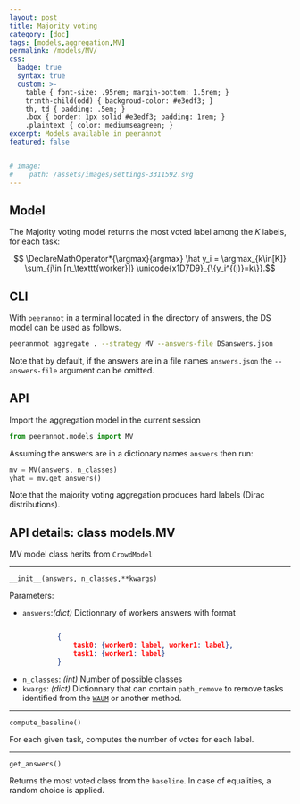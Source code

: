 ```yaml
---
layout: post
title: Majority voting
category: [doc]
tags: [models,aggregation,MV]
permalink: /models/MV/
css:
  badge: true
  syntax: true
  custom: >-
    table { font-size: .95rem; margin-bottom: 1.5rem; }
    tr:nth-child(odd) { backgroud-color: #e3edf3; }
    th, td { padding: .5em; }
    .box { border: 1px solid #e3edf3; padding: 1rem; }
    .plaintext { color: mediumseagreen; }
excerpt: Models available in peerannot
featured: false


# image:
#    path: /assets/images/settings-3311592.svg
---
```


<!-- https://math.meta.stackexchange.com/questions/33302/double-struck-1-in-mathjax -->

## Model

The Majority voting model returns the most voted label among the $K$ labels, for each task:

$$
\DeclareMathOperator*{\argmax}{argmax}
\hat y_i = \argmax_{k\in[K]} \sum_{j\in [n_\texttt{worker}]}  \unicode{x1D7D9}_{\{y_i^{(j)}=k\}}.$$

## CLI
With `peerannot` in a terminal located in the directory of answers, the DS model can be used as follows.

```bash
peerannnot aggregate . --strategy MV --answers-file DSanswers.json
```

Note that by default, if the answers are in a file names `answers.json` the `--answers-file` argument can be omitted.

## API

Import the aggregation model in the current session

```python
from peerannot.models import MV
```

Assuming the answers are in a dictionary names `answers` then run:

```python
mv = MV(answers, n_classes)
yhat = mv.get_answers()
```

Note that the majority voting aggregation produces hard labels (Dirac distributions).


## API details: class models.MV
MV model class herits from `CrowdModel`

---
`__init__(answers, n_classes,**kwargs)`

Parameters:
- `answers`:*(dict)*
  Dictionnary of workers answers with format
```json

            {
                task0: {worker0: label, worker1: label},
                task1: {worker1: label}
            }
```
- `n_classes`: *(int)*
  Number of possible classes
- `kwargs`: *(dict)*
  Dictionnary that can contain `path_remove` to remove tasks identified from the [`WAUM`]() or another method.

---
`compute_baseline()`

For each given task, computes the number of votes for each label.

---
`get_answers()`

Returns the most voted class from the `baseline`. In case of equalities, a random choice is applied.
